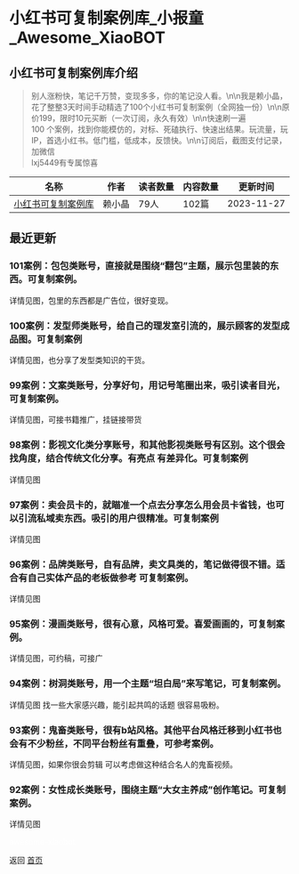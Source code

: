 # 小红书可复制案例库_小报童_Awesome_XiaoBOT

## 小红书可复制案例库介绍
> 别人涨粉快，笔记千万赞，变现多多，你的笔记没人看。\n\n我是赖小晶，花了整整3天时间手动精选了100个小红书可复制案例（全网独一份）\n\n原价199，限时10元买断（一次订阅，永久有效）\n\n快速刷一遍  
100 个案例，找到你能模仿的，对标、死磕执行、快速出结果。玩流量，玩 IP，首选小红书。低门槛，低成本，反馈快。\n\n订阅后，截图支付记录，加微信  
lxj5449有专属惊喜  
  


|名称|作者|读者数量|内容数量|更新时间|
|---|---|---|---|---|
|[小红书可复制案例库](https://xiaobot.net/p/lxj5449?refer=0b133df9-27dc-423b-8101-639049001c13)|赖小晶|79人|102篇|2023-11-27|

## 最近更新
### 101案例：包包类账号，直接就是围绕“翻包”主题，展示包里装的东西。可复制案例。

详情见图，包里的东西都是广告位，很好变现。

### 100案例：发型师类账号，给自己的理发室引流的，展示顾客的发型成品图。可复制案例

详情见图，也分享了发型类知识的干货。

### 99案例：文案类账号，分享好句，用记号笔圈出来，吸引读者目光，可复制案例。

详情见图，可接书籍推广，挂链接带货

### 98案例：影视文化类分享账号，和其他影视类账号有区别。这个很会找角度，结合传统文化分享。有亮点 有差异化。可复制案例

详情见图

### 97案例：卖会员卡的，就瞄准一个点去分享怎么用会员卡省钱，也可以引流私域卖东西。吸引的用户很精准。可复制案例

详情见图

### 96案例：品牌类账号，自有品牌，卖文具类的，笔记做得很不错。适合有自己实体产品的老板做参考 可复制案例。

详情见图

### 95案例：漫画类账号，很有心意，风格可爱。喜爱画画的，可复制案例。

详情见图，可约稿，可接广

### 94案例：树洞类账号，用一个主题“坦白局”来写笔记，可复制案例。

详情见图 找一些大家感兴趣，能引起共鸣的话题 很容易吸粉。

### 93案例：鬼畜类账号，很有b站风格。其他平台风格迁移到小红书也会有不少粉丝，不同平台粉丝有重叠，可参考案例。

详情见图，如果你很会剪辑 可以考虑做这种结合名人的鬼畜视频。

### 92案例：女性成长类账号，围绕主题“大女主养成”创作笔记。可复制案例。

详情见图


<a href="https://github.com/Reno9527/awesome-xiaobot" style="color: white; text-decoration: none;">awesome-xiaobot</a>

返回 [首页](../README.md)
